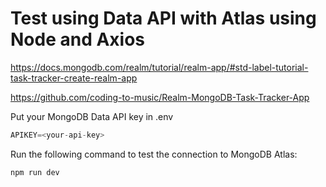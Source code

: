 # Test using Data API with Atlas using Node and Axios

https://docs.mongodb.com/realm/tutorial/realm-app/#std-label-tutorial-task-tracker-create-realm-app

https://github.com/coding-to-music/Realm-MongoDB-Task-Tracker-App

Put your MongoDB Data API key in .env
```java
APIKEY=<your-api-key>
```

Run the following command to test the connection to MongoDB Atlas:
```java
npm run dev
```
